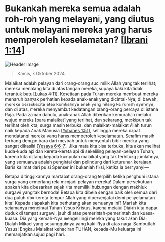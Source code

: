 
# Bukankah mereka semua adalah roh-roh yang melayani, yang diutus untuk melayani mereka yang harus memperoleh keselamatan? [[Ibrani 1:14](http://alkitab.sabda.org/?Ibrani%201:14)]

![Header Image](https://alkitab.app/slice/sunrise.jpg)

> Kamis, 3 Oktober 2024

Malaikat adalah pelayan dari orang-orang suci milik Allah yang tak terlihat; mereka menatang kita di atas tangan mereka, supaya kaki kita tidak terantuk batu [[Lukas 4:11](http://alkitab.sabda.org/?Lukas%204:11)]. Kesetiaan pada Tuhan mereka membuat mereka menaruh banyak perhatian kepada anak-anak yang dicintai-Nya; di bawah, mereka bersukacita atas kembalinya anak yang hilang ke rumah ayahnya, dan di atas, mereka menyambut kedatangan orang-orang percaya di istana Raja. Pada zaman dahulu, anak-anak Allah diberikan kemurahan melalui wujud mereka [para malaikat] yang terlihat, dan sekarang, meskipun tak terlihat oleh kita, surga masih terbuka, dan malaikat-malaikat Allah turun naik kepada Anak Manusia [[Yohanes 1:51](http://alkitab.sabda.org/?Yohanes%201:51)], sehingga mereka dapat mendatangi mereka yang harus memperoleh keselamatan. Serafim masih terbang dengan bara dari mezbah untuk menyentuh bibir mereka yang sangat dikasihi [[Yesaya 6:6-7](http://alkitab.sabda.org/?Yesaya%206:6-7)]. Jika mata kita bisa terbuka, kita akan melihat kuda-kuda api dan kereta-kereta api di sekeliling pelayan-pelayan Tuhan; karena kita datang kepada kumpulan malaikat yang tak terhitung jumlahnya, yang semuanya adalah pengintai dan pelindung dari keturunan kerajaan. Baris kalimat dari puisi Spenser ini bukanlah fiksi, ketika ia bernyanyi—

Betapa ditinggikannya martabat orang-orang terpilih ketika penghuni istana surga yang cemerlang rela menjadi pelayan mereka! Dalam persekutuan apakah kita dibesarkan sejak kita memiliki hubungan dengan makhluk surgawi yang tak bernoda! Betapa kita dibela dengan baik oleh semua dari dua puluh ribu kereta tempur Allah yang dipersenjatai demi penyelamatan kita! Kepada siapakah kita berhutang akan semuanya ini? Marilah kita selamanya mencintai Tuhan Yesus Kristus, karena melalui Dialah kita dapat duduk di tempat surgawi, jauh di atas pemerintah-pemerintah dan kuasa-kuasa. Dia yang kemah-Nya mengelilingi mereka yang takut akan Dia; Dialah Mikael yang sesungguhnya yang kaki-Nya di atas naga. Sambutlah Yesus! Engkau Malaikat kehadiran TUHAN, kepada-Mu keluarga ini memanjatkan sujud pagi hari.
    
